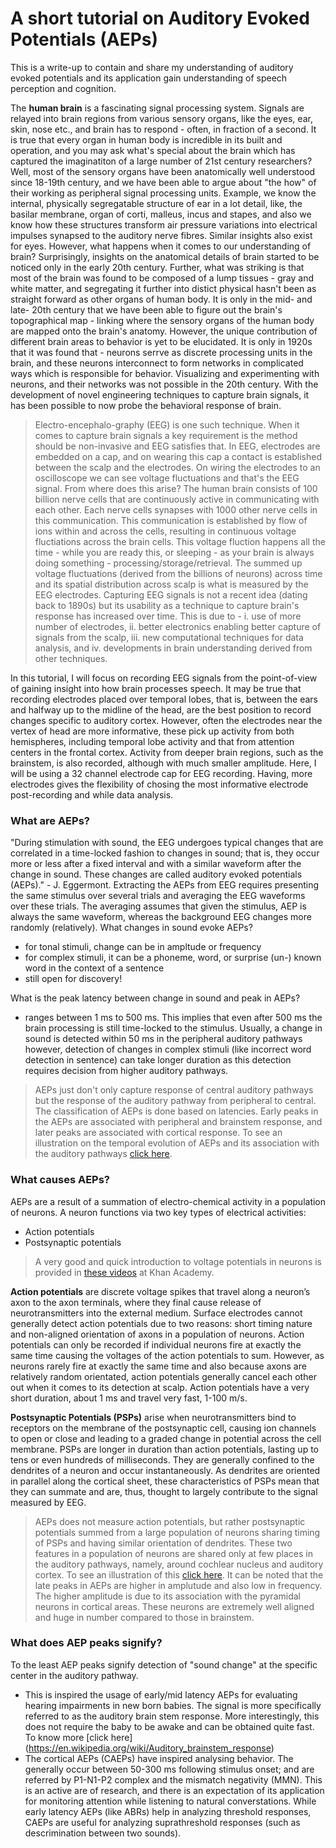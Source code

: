 # A short tutorial on Auditory Evoked Potentials (AEPs)
This is a write-up to contain and share my understanding of auditory evoked potentials and its application gain understanding of speech perception and cognition.

The **human brain** is a fascinating signal processing system. Signals are relayed into brain regions from various sensory organs, like the eyes, ear, skin, nose etc., and brain has to respond - often, in fraction of a second. It is true that every organ in human body is incredible in its built and operation, and you may ask what's special about the brain which has captured the imaginatiton of a large number of 21st century researchers? Well, most of the sensory organs have been anatomically well understood since 18-19th century, and we have been able to argue about "the how" of their working as peripheral signal processing units. Example, we know the internal, physically segregatable structure of ear in a lot detail, like, the basilar membrane, organ of corti, malleus, incus and stapes, and also we know how these structures transform air pressure variations into electrical impulses synapsed to the auditory nerve fibres. Similar insights also exist for eyes. However, what happens when it comes to our understanding of brain? Surprisingly, insights on the anatomical details of brain started to be noticed only in the early 20th century. Further, what was striking is that most of the brain was found to be composed of a lump tissues - gray and white matter, and segregating it further into distict physical hasn't been as straight forward as other organs of human body. It is only in the mid- and late- 20th century that we have been able to figure out the brain's topographical map - linking where the sensory organs of the human body are mapped onto the brain's anatomy. However, the unique contribution of different brain areas to behavior is yet to be elucidated. It is only in 1920s that it was found that -  neurons serrve as discrete processing units in the brain, and these neurons interconnect to form networks in complicated ways which is responsible for behavior. Visualizing and experimenting with neurons, and their networks was not possible in the 20th century. With the development of novel engineering techniques to capture brain signals, it has been possible to now probe the behavioral response of brain.


> Electro-encephalo-graphy (EEG) is one such technique. When it comes to capture brain signals a key requirement is the method should be non-invasive and EEG satisfies that. In EEG, electrodes are embedded on a cap, and on wearing this cap a contact is established between the scalp and the electrodes. On wiring the electrodes to an oscilloscope we can see voltage fluctuations and that's the EEG signal. From where does this arise? The human brain consists of 100 billion nerve cells that are continuously active in communicating with each other. Each nerve cells synapses with 1000 other nerve cells in this communication. This communication is established by flow of ions within and across the cells, resulting in continuous voltage fluctiations across the brain cells. This voltage fluction happens all the time - while you are ready this, or sleeping - as your brain is always doing something - processing/storage/retrieval. The summed up voltage fluctuations (derived from the billions of neurons) across time and its spatial distribution across scalp is what is measured by the EEG electrodes. Capturing EEG signals is not a recent idea (dating back to 1890s) but its usability as a technique to capture brain's response has increased over time. This is due to - i. use of more number of electrodes, ii. better electronics enabling better capture of signals from the scalp, iii. new computational techniques for data analysis, and iv. developments in brain understanding derived from other techniques. 

In this tutorial, I will focus on recording EEG signals from the point-of-view of gaining insight into how brain processes speech. It may be true that recording electrodes placed over temporal lobes, that is, between the ears and halfway up to the midline of the head, are the best position to record changes specific to auditory cortex. However, often the electrodes near the vertex of head are more informative, these pick up activity from both hemispheres, including temporal lobe activity and that from attention centers in the frontal cortex. Activity from deeper brain regions, such as the brainstem, is also recorded, although with much smaller amplitude. Here, I will be using a 32 channel electrode cap for EEG recording. Having, more electrodes gives the flexibility of chosing the most informative electrode post-recording and while data analysis.

### What are AEPs?
"During stimulation with sound, the EEG undergoes typical changes that are correlated in a time-locked fashion to changes in sound; that is, they occur more or less after a fixed interval and with a similar waveform after the change in sound. These changes are called auditory evoked potentials (AEPs)." - J. Eggermont. Extracting the AEPs from EEG requires presenting the same stimulus over several trials and averaging the EEG waveforms over these trials. The averaging assumes that given the stimulus, AEP is always the same waveform, whereas the background EEG changes more randomly (relatively).
What changes in sound evoke AEPs? 
- for tonal stimuli, change can be in ampltude or frequency
- for complex stimuli, it can be a phoneme, word, or surprise (un-) known word in the context of a sentence
- still open for discovery!

What is the peak latency between change in sound and peak in AEPs?
- ranges between 1 ms to 500 ms.
This implies that even after 500 ms the brain processing is still time-locked to the stimulus. Usually, a change in sound is detected within 50 ms in the peripheral auditory pathways however, detection of changes in complex stimuli (like incorrect word detection in sentence) can take longer duration as this detection requires decision from higher auditory pathways.

> AEPs just don't only capture response of central auditory pathways but the response of the auditory pathway from peripheral to central. The classification of AEPs is done based on latencies. Early peaks in the AEPs are associated with peripheral and brainstem response, and later peaks are associated with cortical response. To see an illustration on the temporal evolution of AEPs and its association with the auditory pathways [click here](https://raw.githubusercontent.com/neerajww/aeps/master/media/images/illustration_aeps.jpg).

### What causes AEPs?
AEPs are a result of a summation of electro-chemical activity in a population of neurons. A neuron functions via two key types of electrical activities:
- Action potentials
- Postsynaptic potentials
> A very good and quick introduction to voltage potentials in neurons is provided in [these videos](https://www.khanacademy.org/science/health-and-medicine/nervous-system-and-sensory-infor) at Khan Academy.

**Action potentials** are discrete voltage spikes that travel along a neuron’s axon to the axon terminals, where they final cause release of neurotransmitters into the external medium. Surface electrodes cannot generally detect action potentials due to two reasons: short timing nature and non-aligned orientation of axons in a population of neurons. Action potentials can only be recorded if individual neurons fire at exactly the same time causing the voltages of the action potentials to sum. However, as neurons rarely fire at exactly the same time and also because axons are relatively random orientated, action potentials generally cancel each other out when it comes to its detection at scalp. Action potentials have a very short duration, about 1 ms and travel very fast, 1-100 m/s.

**Postsynaptic Potentials (PSPs)** arise when neurotransmitters bind to receptors on the membrane of the postsynaptic cell, causing ion channels to open or close and leading to a graded change in potential across the cell membrane. PSPs are longer in duration than action potentials, lasting up to tens or even hundreds of milliseconds. They are generally confined to the dendrites of a neuron and occur instantaneously. As dendrites are oriented in parallel along the cortical sheet, these characteristics of PSPs mean that they can summate and are, thus, thought to largely contribute to the signal measured by EEG.

> AEPs does not measure action potentials, but rather postsynaptic potentials summed from a large population of neurons sharing timing of PSPs and having similar orientation of dendrites. These two features in a population of neurons are shared only at few places in the auditory pathways, namely, around cochlear nucleus and auditory cortex. To see an illustration of this [click here](https://github.com/neerajww/aeps/blob/master/media/images/illustration_auditory_pathways.png). It can be noted that the late peaks in AEPs are higher in amplutude and also low in frequency. The higher amplitude is due to its association with the pyramidal neurons in cortical areas. These neurons are extremely well aligned and huge in number compared to those in brainstem.

### What does AEP peaks signify?
To the least AEP peaks signify detection of "sound change" at the specific center in the auditory pathway.
- This is inspired the usage of early/mid latency AEPs for evaluating hearing impairments in new born babies. The signal is more specifically referred to as the auditory brain stem response. More interestingly, this does not require the baby to be awake and can be obtained quite fast. To know more [click here] (https://en.wikipedia.org/wiki/Auditory_brainstem_response)
- The cortical AEPs (CAEPs) have inspired analysing behavior. The generally occur between 50-300 ms following stimulus onset; and are referred by P1-N1-P2 complex and the mismatch negativity (MMN). This is an active are of research, and there is an expectation of its application for monitoring attention while listening to natural converstations. While early latency AEPs (like ABRs) help in analyzing threshold responses, CAEPs are useful for analyzing suprathreshold responses (such as descrimination between two sounds). 

